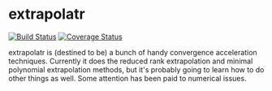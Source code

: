 extrapolatr
===========

[![Build Status](https://github.com/pdmetcalfe/extrapolatr/workflows/R-CMD-check/badge.svg)](https://github.com/pdmetcalfe/extrapolatr/workflows/R-CMD-check/badge.svg)
[![Coverage Status](https://coveralls.io/repos/github/pdmetcalfe/extrapolatr/badge.svg?branch=master)](https://coveralls.io/github/pdmetcalfe/extrapolatr?branch=master)

extrapolatr is (destined to be) a bunch of handy convergence
acceleration techniques.  Currently it does the reduced rank
extrapolation and minimal polynomial extrapolation methods, but it's
probably going to learn how to do other things as well.  Some
attention has been paid to numerical issues.
